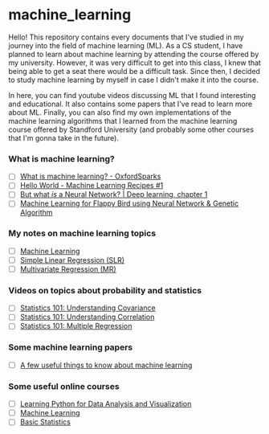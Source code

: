# machine_learning

Hello! This repository contains every documents that I've studied in my journey into the field of machine learning (ML). As a CS student, I have planned to learn about machine learning by attending the course offered by my university. However, it was very difficult to get into this class, I knew that being able to get a seat there would be a difficult task. Since then, I decided to study machine learning by myself in case I didn't make it into the course. 

In here, you can find youtube videos discussing ML that I found interesting and educational. It also contains some papers that I've read to learn more about ML. Finally, you can also find my own implementations of the machine learning algorithms that I learned from the machine learning course offered by Standford University (and probably some other courses that I'm gonna take in the future).

### What is machine learning?
- [ ] [What is machine learning? - OxfordSparks](https://www.youtube.com/watch?v=f_uwKZIAeM0)
- [ ] [Hello World - Machine Learning Recipes #1](https://www.youtube.com/watch?v=cKxRvEZd3Mw&list=PLIeGtxpvyG-KmrVV0AdYJ0LzwrgQngsZX)
- [ ] [But what *is* a Neural Network? | Deep learning, chapter 1](https://www.youtube.com/watch?v=aircAruvnKk)
- [ ] [Machine Learning for Flappy Bird using Neural Network & Genetic Algorithm](https://www.youtube.com/watch?v=aeWmdojEJf0)

### My notes on machine learning topics
- [ ] [Machine Learning](./notes/machine_learning.pdf)
- [ ] [Simple Linear Regression (SLR)](./notes/simple_linear_regression.pdf)
- [ ] [Multivariate Regression (MR)](./notes/multivariate_regression.pdf)
### Videos on topics about probability and statistics
- [ ] [Statistics 101: Understanding Covariance](https://www.youtube.com/watch?v=xGbpuFNR1ME)
- [ ] [Statistics 101: Understanding Correlation](https://www.youtube.com/watch?v=4EXNedimDMs)
- [ ] [Statistics 101: Multiple Regression](https://www.youtube.com/watch?v=dQNpSa-bq4M&list=PLIeGtxpvyG-IqjoU8IiF0Yu1WtxNq_4z-)

### Some machine learning papers
- [ ] [A few useful things to know about machine learning](https://homes.cs.washington.edu/~pedrod/papers/cacm12.pdf)

### Some useful online courses
- [ ] [Learning Python for Data Analysis and Visualization](https://www.udemy.com/learning-python-for-data-analysis-and-visualization/learn/v4/overview)
- [ ] [Machine Learning](https://www.coursera.org/learn/machine-learning/home)
- [ ] [Basic Statistics](https://www.coursera.org/learn/basic-statistics/home)
